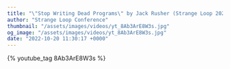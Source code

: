 ```yaml
---
title: "\"Stop Writing Dead Programs\" by Jack Rusher (Strange Loop 2022)"
author: "Strange Loop Conference"
thumbnail: "/assets/images/videos/yt_8Ab3ArE8W3s.jpg"
og_image: "/assets/images/videos/yt_8Ab3ArE8W3s.jpg"
date: "2022-10-20 11:30:17 +0000"
---
```


{% youtube_tag 8Ab3ArE8W3s %}
